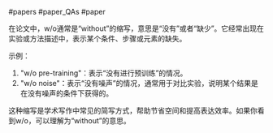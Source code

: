 #papers
#paper_QAs 
#paper 

在论文中，w/o通常是“without”的缩写，意思是“没有”或者“缺少”。它经常出现在实验或方法描述中，表示某个条件、步骤或元素的缺失。

示例：

1. "w/o pre-training"：表示“没有进行预训练”的情况。
2. "w/o noise"：表示“没有噪声”的情况，通常用于对比实验，说明某个结果是在没有噪声的条件下获得的。

这种缩写是学术写作中常见的简写方式，帮助节省空间和提高表达效率。如果你看到w/o，可以理解为“without”的意思。